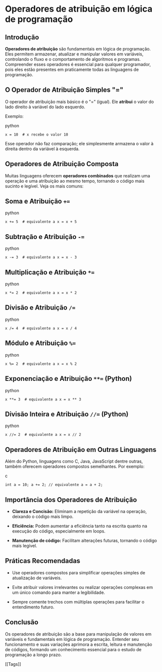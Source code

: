 # Operadores de atribuição em lógica de programação

## Introdução

**Operadores de atribuição** são fundamentais em lógica de programação. Eles permitem armazenar, atualizar e manipular valores em variáveis, controlando o fluxo e o comportamento de algoritmos e programas. Compreender esses operadores é essencial para qualquer programador, pois eles estão presentes em praticamente todas as linguagens de programação.

## O Operador de Atribuição Simples "="

O operador de atribuição mais básico é o "=" (igual). Ele **atribui** o valor do lado direito à variável do lado esquerdo.

Exemplo:

python

`x = 10  # x recebe o valor 10`

Esse operador não faz comparação; ele simplesmente armazena o valor à direita dentro da variável à esquerda.

## Operadores de Atribuição Composta

Muitas linguagens oferecem **operadores combinados** que realizam uma operação e uma atribuição ao mesmo tempo, tornando o código mais sucinto e legível. Veja os mais comuns:

## Soma e Atribuição `+=`

python

`x += 5  # equivalente a x = x + 5`

## Subtração e Atribuição `-=`

python

`x -= 3  # equivalente a x = x - 3`

## Multiplicação e Atribuição `*=`

python

`x *= 2  # equivalente a x = x * 2`

## Divisão e Atribuição `/=`

python

`x /= 4  # equivalente a x = x / 4`

## Módulo e Atribuição `%=`

python

`x %= 2  # equivalente a x = x % 2`

## Exponenciação e Atribuição `**=` (Python)

python

`x **= 3  # equivalente a x = x ** 3`

## Divisão Inteira e Atribuição `//=` (Python)

python

`x //= 2  # equivalente a x = x // 2`

## Operadores de Atribuição em Outras Linguagens

Além do Python, linguagens como C, Java, JavaScript dentre outras, também oferecem operadores compostos semelhantes. Por exemplo:

c

`int a = 10; a += 2; // equivalente a = a + 2;`

## Importância dos Operadores de Atribuição

- **Clareza e Concisão:** Eliminam a repetição da variável na operação, deixando o código mais limpo.
    
- **Eficiência:** Podem aumentar a eficiência tanto na escrita quanto na execução do código, especialmente em loops.
    
- **Manutenção de código:** Facilitam alterações futuras, tornando o código mais legível.
    

## Práticas Recomendadas

- Use operadores compostos para simplificar operações simples de atualização de variáveis.
    
- Evite atribuir valores irrelevantes ou realizar operações complexas em um único comando para manter a legibilidade.
    
- Sempre comente trechos com múltiplas operações para facilitar o entendimento futuro.
    

## Conclusão

Os operadores de atribuição são a base para manipulação de valores em variáveis e fundamentais em lógica de programação. Entender seu funcionamento e suas variações aprimora a escrita, leitura e manutenção de códigos, formando um conhecimento essencial para o estudo de programação a longo prazo.


[[Tags]]
